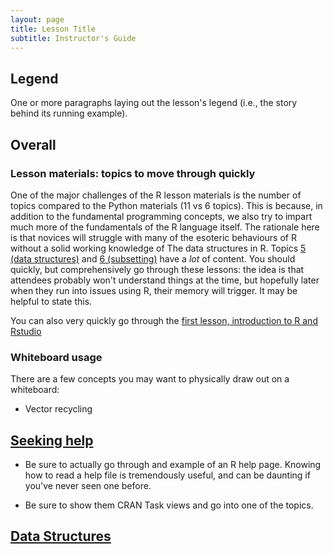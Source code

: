 ```yaml
---
layout: page
title: Lesson Title
subtitle: Instructor's Guide
---
```

## Legend

One or more paragraphs laying out the lesson's legend (i.e., the story
behind its running example).

## Overall

### Lesson materials: topics to move through quickly

One of the major challenges of the R lesson materials is the number
of topics compared to the Python materials (11 vs 6 topics). This is
because, in addition to the fundamental programming concepts, we 
also try to impart much more of the fundamentals of the R language 
itself. The rationale here is that novices will struggle with many
of the esoteric behaviours of R without a solid working knowledge of
The data structures in R. Topics [5 (data structures)](05-data-structures.html)
and [6 (subsetting)](06-data-subsetting.html) have a *lot* of content.
You should quickly, but comprehensively go through these lessons:
the idea is that attendees probably won't understand things at the
time, but hopefully later when they run into issues using R, their
memory will trigger. It may be helpful to state this.

You can also very quickly go through the [first lesson, introduction
to R and Rstudio](01-rstudio-intro.html)

### Whiteboard usage

There are a few concepts you may want to physically draw out on
a whiteboard:

 * Vector recycling




## [Seeking help](04-seeking-help.html)

* Be sure to actually go through and example of an R help page. 
  Knowing how to read a help file is tremendously useful, and can
  be daunting if you've never seen one before.

* Be sure to show them CRAN Task views and go into one of the topics.

## [Data Structures](05-data-structures.html)

